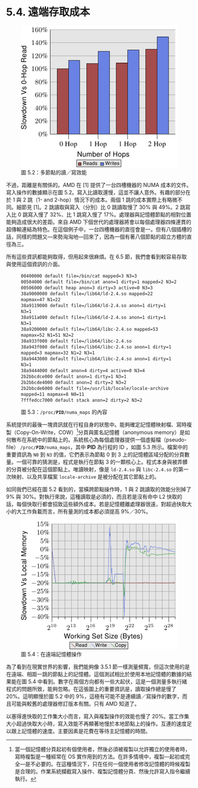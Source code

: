 # 5.4. 遠端存取成本

<figure>
  <img src="../assets/figure-5.2.png" alt="圖 5.2：多節點的讀／寫效能">
  <figcaption>圖 5.2：多節點的讀／寫效能</figcaption>
</figure>

不過，距離是有關係的。AMD 在 [1] 提供了一台四槽機器的 NUMA 成本的文件。寫入操作的數據顯示在圖 5.2。寫入比讀取還慢，這並不讓人意外。有趣的部分在於 1 與 2 跳（1- and 2-hop）情況下的成本。兩個 1 跳的成本實際上有略微不同。細節見 [1]。2 跳讀取與寫入（分別）比 0 跳讀取慢了 30% 與 49%。2 跳寫入比 0 跳寫入慢了 32%、比 1 跳寫入慢了 17%。處理器與記憶體節點的相對位置能夠造成很大的差距。來自 AMD 下個世代的處理器將會以每個處理器四條連貫的超傳輸連結為特色。在這個例子中，一台四槽機器的直徑會是一。但有八個插槽的話，同樣的問題又––來勢洶洶地––回來了，因為一個有著八個節點的超立方體的直徑為三。

所有這些資訊都能夠取得，但用起來很麻煩。在 6.5 節，我們會看到較容易存取與使用這個資訊的介面。

<figure>
  <pre><code>00400000 default file=/bin/cat mapped=3 N3=3
00504000 default file=/bin/cat anon=1 dirty=1 mapped=2 N3=2
00506000 default heap anon=3 dirty=3 active=0 N3=3
38a9000000 default file=/lib64/ld-2.4.so mapped=22 mapmax=47 N1=22
38a9119000 default file=/lib64/ld-2.4.so anon=1 dirty=1 N3=1
38a911a000 default file=/lib64/ld-2.4.so anon=1 dirty=1 N3=1
38a9200000 default file=/lib64/libc-2.4.so mapped=53 mapmax=52 N1=51 N2=2
38a933f000 default file=/lib64/libc-2.4.so
38a943f000 default file=/lib64/libc-2.4.so anon=1 dirty=1 mapped=3 mapmax=32 N1=2 N3=1
38a9443000 default file=/lib64/libc-2.4.so anon=1 dirty=1 N3=1
38a9444000 default anon=4 dirty=4 active=0 N3=4
2b2bbcdce000 default anon=1 dirty=1 N3=1
2b2bbcde4000 default anon=2 dirty=2 N3=2
2b2bbcde6000 default file=/usr/lib/locale/locale-archive mapped=11 mapmax=8 N0=11
7fffedcc7000 default stack anon=2 dirty=2 N3=2</code></pre>
  <figcaption>圖 5.3：<code>/proc/<strong>PID</strong>/numa_maps</code> 的內容</figcaption>
</figure>

系統提供的最後一塊資訊就在行程自身的狀態中。能夠確定記憶體映射檔、寫時複製（Copy-On-Write，COW）[^27]分頁與匿名記憶體（anonymous memory）是如何散布在系統中的節點上的。系統核心為每個處理器提供一個虛擬檔（pseudo-file） <code>/proc/<strong>PID</strong>/numa_maps</code>，其中 **PID** 為行程的 ID ，如圖 5.3 所示。檔案中的重要資訊為 `N0` 到 `N3` 的值，它們表示為節點 0 到 3 上的記憶體區域分配的分頁數量。一個可靠的猜測是，程式是執行在節點 3 的一顆核心上。程式本身與被弄髒的分頁被分配在這個節點上。唯讀映射，像是 `ld-2.4.so` 與 `libc-2.4.so` 的第一次映射、以及共享檔案 `locale-archive` 是被分配在其它節點上的。

如同我們已經在圖 5.2 看到的，當橫跨節點操作時，1 與 2 跳讀取的效能分別掉了 9% 與 30%。對執行來說，這種讀取是必須的，而且若是沒有命中 L2 快取的話，每個快取行都會招致這些額外成本。若是記憶體離處理器很遠，對超過快取大小的大工作負載而言，所有量測的成本都必須提高 9%／30%。

<figure>
  <img src="../assets/figure-5.4.png" alt="圖 5.4：在遠端記憶體操作">
  <figcaption>圖 5.4：在遠端記憶體操作</figcaption>
</figure>

為了看到在現實世界的影響，我們能夠像 3.5.1 節一樣測量頻寬，但這次使用的是在遠端、相距一跳的節點上的記憶體。這個測試相比於使用本地記憶體的數據的結果能在圖 5.4 中看到。數字在兩個方向都有一些大起伏，這是一個測量多執行緒程式的問題所致，能夠忽略。在這張圖上的重要資訊是，讀取操作總是慢了 20%。這明顯慢於圖 5.2 中的 9%，這極有可能不是連續讀／寫操作的數字，而且可能與較舊的處理器修訂版本有關。只有 AMD 知道了。

以塞得進快取的工作集大小而言，寫入與複製操作的效能也慢了 20%。當工作集大小超過快取大小時，寫入效能不再顯著地慢於本地節點上的操作。互連的速度足以跟上記憶體的速度。主要因素是花費在等待主記憶體的時間。



[^27]: 當一個記憶體分頁起初有個使用者，然後必須被複製以允許獨立的使用者時，寫時複製是一種經常在 OS 實作用到的方法。在許多情境中，複製––起初或完全––是不必要的。在這種情況下，只在任何一個使用者修改記憶體的時候複製是合理的。作業系統攔截寫入操作、複製記憶體分頁、然後允許寫入指令繼續執行。

